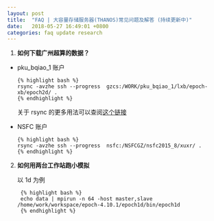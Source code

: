 ```yaml
---
layout: post
title:  "FAQ | 大容量存储服务器(THANOS)常见问题及解答 (持续更新中)"
date:   2018-05-27 16:49:01 +0800
categories: faq update research
---
```


1. **如何下载广州超算的数据？**
  * pku_bqiao_1 账户

		{% highlight bash %}
		rsync -avzhe ssh --progress  gzcs:/WORK/pku_bqiao_1/lxb/epoch-xb/epoch2d/ .
		{% endhighlight %}

	关于 rsync 的更多用法可以查阅[这个链接](https://www.tecmint.com/rsync-local-remote-file-synchronization-commands/)

  * NSFC 账户

		{% highlight bash %}
		rsync -avzhe ssh --progress  nsfc:/NSFCGZ/nsfc2015_8/xuxr/ .
		{% endhighlight %}

2. **如何用两台工作站跑小模拟**

    以 1d 为例

		{% highlight bash %}
		echo data | mpirun -n 64 -host master,slave /home/work/workspace/epoch-4.10.1/epoch1d/bin/epoch1d
		{% endhighlight %}




